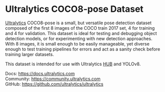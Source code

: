 # Ultralytics COCO8-pose Dataset

[Ultralytics](https://ultralytics.com) COCO8-pose is a small, but versatile pose detection dataset composed of the first
8 images of the COCO train 2017 set, 4 for training and 4 for validation. This dataset is ideal for testing and
debugging object detection models, or for experimenting with new detection approaches. With 8 images, it is small enough
to be easily manageable, yet diverse enough to test training pipelines for errors and act as a sanity check before
training larger datasets.

This dataset is intended for use with Ultralytics [HUB](https://hub.ultralytics.com) and YOLOv8.

Docs: https://docs.ultralytics.com  
Community: https://community.ultralytics.com  
GitHub: https://github.com/ultralytics/ultralytics  
